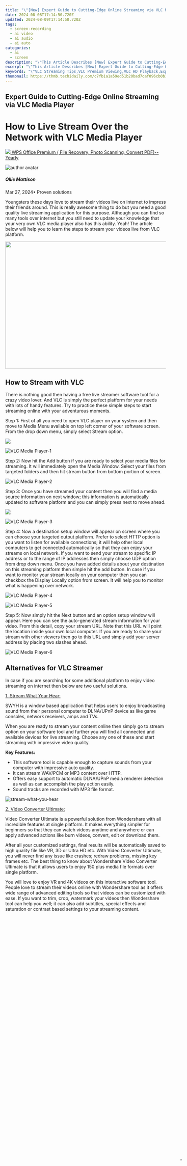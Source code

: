 ```yaml
---
title: "\"[New] Expert Guide to Cutting-Edge Online Streaming via VLC Media Player\""
date: 2024-08-08T17:14:50.720Z
updated: 2024-08-09T17:14:50.720Z
tags: 
  - screen-recording
  - ai video
  - ai audio
  - ai auto
categories: 
  - ai
  - screen
description: "\"This Article Describes [New] Expert Guide to Cutting-Edge Online Streaming via VLC Media Player\""
excerpt: "\"This Article Describes [New] Expert Guide to Cutting-Edge Online Streaming via VLC Media Player\""
keywords: "\"VLC Streaming Tips,VLC Premium Viewing,VLC HD Playback,Expert VLC Sync,VLC Media Guide,Stream VLC Efficiently,Cutting-Edge VLC\""
thumbnail: https://thmb.techidaily.com/c7fb1a1a59ed51b20bad7caf096cb0b1673edc9a7909c923364a5dde19acdd7a.jpg
---
```


## Expert Guide to Cutting-Edge Online Streaming via VLC Media Player

# How to Live Stream Over the Network with VLC Media Player

<!-- affiliate ads begin -->
<a href="https://secure.2checkout.com/order/checkout.php?PRODS=38729081&QTY=1&AFFILIATE=108875&CART=1"><img src="https://website-prod.cache.wpscdn.com/img/wps-office-pdf-editor-1x.890dbda.png" border="0">
WPS Office Premium ( File Recovery, Photo Scanning, Convert PDF)--Yearly</a>
<!-- affiliate ads end -->
![author avatar](https://images.wondershare.com/filmora/article-images/ollie-mattison.jpg)

##### Ollie Mattison

 Mar 27, 2024• Proven solutions

 Youngsters these days love to stream their videos live on internet to impress their friends around. This is really awesome thing to do but you need a good quality live streaming application for this purpose. Although you can find so many tools over internet but you still need to update your knowledge that your very own VLC media player also has this ability. Yeah! The article below will help you to learn the steps to stream your videos live from VLC platform.

<!-- affiliate ads begin -->
<a href="https://aidotcom.pxf.io/c/5597632/2086436/19576" target="_top" id="2086436"><img src="//a.impactradius-go.com/display-ad/19576-2086436" border="0" alt="" width="1500" height="400"/></a><img height="0" width="0" src="https://imp.pxf.io/i/5597632/2086436/19576" style="position:absolute;visibility:hidden;" border="0" />
<!-- affiliate ads end -->
## How to Stream with VLC

 There is nothing good then having a free live streamer software tool for a crazy video lover. And VLC is simply the perfect platform for your needs with lots of handy features. Try to practice these simple steps to start streaming online with your adventurous moments.

 Step 1: First of all you need to open VLC player on your system and then move to Media Menu available on top left corner of your software screen. From the drop down menu, simply select Stream option.

<!-- affiliate ads begin -->
<a href="https://store.nero.com/order/checkout.php?PRODS=22889392&QTY=1&AFFILIATE=108875&CART=1"><img src="http://webstatic.nero.com/nero2015-com-wAssets/img/affiliate/media/banner728-90eng.jpg" border="0"></a>
<!-- affiliate ads end -->
![ VLC Media Player-1](https://images.wondershare.com/filmora/article-images/vlc-media-player-1.jpg)

 Step 2: Now hit the Add button if you are ready to select your media files for streaming. It will immediately open the Media Window. Select your files from targeted folders and then hit stream button from bottom portion of screen.

![ VLC Media Player-2](https://images.wondershare.com/filmora/article-images/vlc-media-player-2.jpg)

 Step 3: Once you have streamed your content then you will find a media source information on next window; this information is automatically updated to software platform and you can simply press next to move ahead.

<!-- affiliate ads begin -->
<a href="https://store.movavi.com/affiliate.php?ACCOUNT=MOVAVI&AFFILIATE=108875&PATH=https%3A%2F%2Fwww.movavi.com%3FAFFILIATE%3D108875%26RESOURCE%3DBanner%2B728x90"><img src="https://mcusercontent.com/0885a03ded3d480dca9287f12/images/2e76fe6a-3010-1b37-7846-f34ff9c6b4ca.png" border="0"></a>
<!-- affiliate ads end -->
![ VLC Media Player-3](https://images.wondershare.com/filmora/article-images/vlc-media-player-3.jpg)

 Step 4: Now a destination setup window will appear on screen where you can choose your targeted output platform. Prefer to select HTTP option is you want to listen for available connections; it will help other local computers to get connected automatically so that they can enjoy your streams on local network. If you want to send your stream to specific IP address or to the range of IP addresses then simply choose UDP option from drop down menu. Once you have added details about your destination on this streaming platform then simple hit the add button. In case if you want to monitor your stream locally on your computer then you can checkbox the Display Locally option from screen. It will help you to monitor what is happening over network.

![VLC Media Player-4 ](https://images.wondershare.com/filmora/article-images/vlc-media-player-4.jpg)

![VLC Media Player-5 ](https://images.wondershare.com/filmora/article-images/vlc-media-player-5.jpg)

 Step 5: Now simply hit the Next button and an option setup window will appear. Here you can see the auto-generated stream information for your video. From this detail, copy your stream URL. Note that this URL will point the location inside your own local computer. If you are ready to share your stream with other viewers then go to this URL and simply add your server address by placing two slashes ahead.

![VLC Media Player-6 ](https://images.wondershare.com/filmora/article-images/vlc-media-player-6.jpg)

## Alternatives for VLC Streamer

 In case if you are searching for some additional platform to enjoy video streaming on internet then below are two useful solutions.

[1. Stream What Your Hear:](http://www.streamwhatyouhear.com/ )

 SWYH is a window based application that helps users to enjoy broadcasting sound from their personal computer to DLNA/UPnP device as like game consoles, network receivers, amps and TVs.

 When you are ready to stream your content online then simply go to stream option on your software tool and further you will find all connected and available devices for live streaming. Choose any one of these and start streaming with impressive video quality.

**Key Features:**

* This software tool is capable enough to capture sounds from your computer with impressive auto quality.
* It can stream WAV/PCM or MP3 content over HTTP.
* Offers easy support to automatic DLNA/UPnP media renderer detection as well as can accomplish the play action easily.
* Sound tracks are recorded with MP3 file format.

![stream-what-you-hear ](https://images.wondershare.com/filmora/article-images/stream-what-you-hear.jpg)

[2. Video Converter Ultimate:](https://tools.techidaily.com/wondershare/videoconverter/download/)

 Video Converter Ultimate is a powerful solution from Wondershare with all incredible features at single platform. It makes everything simpler for beginners so that they can watch videos anytime and anywhere or can apply advanced actions like burn videos, convert, edit or download them.

 After all your customized settings, final results will be automatically saved to high quality file like VR, 3D or Ultra HD etc. With Video Converter Ultimate, you will never find any issue like crashes; redraw problems, missing key frames etc. The best thing to know about Wondershare Video Converter Ultimate is that it allows users to enjoy 150 plus media file formats over single platform.

 You will love to enjoy VR and 4K videos on this interactive software tool. People love to stream their videos online with Wondershare tool as it offers wide range of advanced editing tools so that videos can be customized with ease. If you want to trim, crop, watermark your videos then Wondershare tool can help you well; it can also add subtitles, special effects and saturation or contrast based settings to your streaming content.

<!-- affiliate ads begin -->
<span id="1793213">
					<video width="1080" height="1620" style="cursor:pointer"
           poster="//a.impactradius-go.com/display-clicktoplayimage/1793213.jpeg"
           onclick="if(!this.playClicked){this.play();this.setAttribute('controls',true);this.playClicked=true;}">
	   <source src="//a.impactradius-go.com/display-ad/19135-1793213">
	   <img src="//a.impactradius-go.com/display-clicktoplayimage/1793213.jpeg" style="border: none; height: 100%; width: 100%; object-fit: contain">
	</video>
	<div style="width:1080px;text-align:center"><a href="javascript:window.open(decodeURIComponent('https%3A%2F%2Ftinyland.pxf.io%2Fc%2F5597632%2F1793213%2F19135'), '_blank');void(0);">Click here</a></div>
</span>
<img height="0" width="0" src="https://imp.pxf.io/i/5597632/1793213/19135" style="position:absolute;visibility:hidden;" border="0" />
<!-- affiliate ads end -->
![vcu ](https://images.wondershare.com/filmora/article-images/vcu.jpg)

<!-- affiliate ads begin -->
<a href="https://secure.2checkout.com/order/checkout.php?PRODS=4727541&QTY=1&AFFILIATE=108875&CART=1"><img src="https://secure.avangate.com/images/merchant/5f4f7141b65a730b4efb0e0d51f63e94/products/copy_copy_forexrobotronbox.gif" border="0">Forex Robotron Gold Package</a>
<!-- affiliate ads end -->
![author avatar](https://images.wondershare.com/filmora/article-images/ollie-mattison.jpg)

Ollie Mattison

Ollie Mattison is a writer and a lover of all things video.

Follow @Ollie Mattison


<ins class="adsbygoogle"
     style="display:block"
     data-ad-format="autorelaxed"
     data-ad-client="ca-pub-7571918770474297"
     data-ad-slot="1223367746"></ins>



<ins class="adsbygoogle"
     style="display:block"
     data-ad-client="ca-pub-7571918770474297"
     data-ad-slot="8358498916"
     data-ad-format="auto"
     data-full-width-responsive="true"></ins>


<span class="atpl-alsoreadstyle">Also read:</span>
<div><ul>
<li><a href="https://screen-capture.techidaily.com/new-2024-approved-audiotest-review/"><u>[New] 2024 Approved  AudioTest Review</u></a></li>
<li><a href="https://fox-helps.techidaily.com/new-2024-approved-best-gear-choosing-cameras-for-live-dynamic-music-visuals-in-hd/"><u>[New] 2024 Approved  Best Gear  Choosing Cameras for Live, Dynamic Music Visuals in HD</u></a></li>
<li><a href="https://fox-helps.techidaily.com/new-2024-approved-exclusive-deals-on-superior-quality-economical-asmr-mics/"><u>[New] 2024 Approved  Exclusive Deals on Superior-Quality, Economical ASMR Mics</u></a></li>
<li><a href="https://desktop-recording.techidaily.com/new-2024-approved-top-10-best-free-facetime-for-android-alternatives/"><u>[New] 2024 Approved  Top 10 Best Free FaceTime for Android Alternatives</u></a></li>
<li><a href="https://fox-helps.techidaily.com/new-2024-approved-unlock-your-pcs-potential-with-these-5-windows-11-recording-methods/"><u>[New] 2024 Approved  Unlock Your PC's Potential with These 5 Windows 11 Recording Methods</u></a></li>
<li><a href="https://facebook-video-share.techidaily.com/new-adjust-your-video-feedback-control-in-youtube-for-2024/"><u>[New] Adjust Your Video Feedback Control in YouTube for 2024</u></a></li>
<li><a href="https://fox-helps.techidaily.com/new-avoid-distraction-with-firm-footage-capture-for-2024/"><u>[New] Avoid Distraction with Firm Footage Capture for 2024</u></a></li>
<li><a href="https://fox-helps.techidaily.com/new-cutting-edge-techniques-for-exceptional-srt-files/"><u>[New] Cutting-Edge Techniques for Exceptional SRT Files</u></a></li>
<li><a href="https://fox-helps.techidaily.com/new-freeing-up-your-screen-time-which-video-player-prevails-vlc-or-mpc-for-2024/"><u>[New] Freeing Up Your Screen Time  Which Video Player Prevails, VLC or MPC for 2024</u></a></li>
<li><a href="https://fox-helps.techidaily.com/new-fusing-fun-and-functionality-top-6-engaging-video-formats/"><u>[New] Fusing Fun and Functionality  Top 6 Engaging Video Formats</u></a></li>
<li><a href="https://remote-screen-capture.techidaily.com/new-how-to-change-background-in-google-meet-on-laptop-and-mobile-devices/"><u>[New] How to Change Background in Google Meet on Laptop and Mobile Devices</u></a></li>
<li><a href="https://fox-helps.techidaily.com/new-in-2024-streamlined-multitasking-in-safari-with-pip/"><u>[New] In 2024, Streamlined Multitasking in Safari with PIP</u></a></li>
<li><a href="https://fox-helps.techidaily.com/new-in-2024-xstudio-essentials-explored-detailed-reviews/"><u>[New] In 2024, XStudio Essentials Explored  Detailed Reviews</u></a></li>
<li><a href="https://fox-helps.techidaily.com/new-peak-performance-audio-organizer-android-for-2024/"><u>[New] Peak Performance Audio Organizer, Android for 2024</u></a></li>
<li><a href="https://fox-helps.techidaily.com/new-upgrade-iphone-photographyfilm-expertise-with-essential-gear-for-2024/"><u>[New] Upgrade iPhone Photography/Film Expertise With Essential Gear for 2024</u></a></li>
<li><a href="https://fox-helps.techidaily.com/updated-2024-approved-8-best-film-cameras-for-beginners-from-35mm-to-point-and-shoot/"><u>[Updated] 2024 Approved  8 Best Film Cameras for Beginners (From 35Mm to Point-and-Shoot)</u></a></li>
<li><a href="https://fox-helps.techidaily.com/updated-2024-approved-sharpening-the-sight-on-minecraft-structures/"><u>[Updated] 2024 Approved  Sharpening the Sight on Minecraft Structures</u></a></li>
<li><a href="https://facebook-clips.techidaily.com/updated-2024-approved-unmasking-phony-fans-in-social-media/"><u>[Updated] 2024 Approved  Unmasking Phony Fans in Social Media</u></a></li>
<li><a href="https://extra-information.techidaily.com/updated-apples-next-chapter-the-m1-chip-revelation/"><u>[Updated] Apple's Next Chapter  The M1 Chip Revelation</u></a></li>
<li><a href="https://fox-helps.techidaily.com/updated-decoding-your-home-theater-setup-projection-or-television-for-4k/"><u>[Updated] Decoding Your Home Theater Setup  Projection or Television for 4K?</u></a></li>
<li><a href="https://fox-helps.techidaily.com/updated-encompassing-insight-a-look-inside-the-google-podcasts-app/"><u>[Updated] Encompassing Insight  A Look Inside the Google Podcasts App</u></a></li>
<li><a href="https://fox-helps.techidaily.com/updated-ergonomic-insights-designing-offices-that-empower-workers-outputs-for-2024/"><u>[Updated] Ergonomic Insights  Designing Offices That Empower Workers' Outputs for 2024</u></a></li>
<li><a href="https://fox-helps.techidaily.com/updated-foray-into-video-fidelity-an-initialists-perspective/"><u>[Updated] Foray Into Video Fidelity  An Initialist's Perspective</u></a></li>
<li><a href="https://fox-helps.techidaily.com/updated-in-2024-quintessential-5-photo-background-changer-apps-iphone-xplus/"><u>[Updated] In 2024, Quintessential 5 Photo Background Changer Apps (iPhone X+)</u></a></li>
<li><a href="https://visual-screen-recording.techidaily.com/updated-in-2024-rhythm-reviews-cutting-edge-sound/"><u>[Updated] In 2024, Rhythm Reviews  Cutting-Edge Sound</u></a></li>
<li><a href="https://fox-helps.techidaily.com/updated-in-2024-streamline-audio-podcasts-made-easy-for-iphones/"><u>[Updated] In 2024, Streamline Audio  Podcasts Made Easy for iPhones</u></a></li>
<li><a href="https://fox-helps.techidaily.com/updated-in-2024-the-gamers-guide-to-boosting-pc-speed-controls/"><u>[Updated] In 2024, The Gamer's Guide to Boosting PC Speed Controls</u></a></li>
<li><a href="https://screen-video-capture.techidaily.com/updated-in-2024-waveforms-and-windows-mac-sound-recording/"><u>[Updated] In 2024, Waveforms and Windows  Mac Sound Recording</u></a></li>
<li><a href="https://fox-hovers.techidaily.com/updated-mastering-zoom-establishing-a-top-tier-video-conferencing-space-for-2024/"><u>[Updated] Mastering Zoom  Establishing a Top-Tier Video Conferencing Space for 2024</u></a></li>
<li><a href="https://fox-helps.techidaily.com/updated-shimmer-shots-the-art-of-setting-the-scene-with-light/"><u>[Updated] Shimmer Shots  The Art of Setting the Scene with Light</u></a></li>
<li><a href="https://article-tips.techidaily.com/2024-approved-apk-gaming-revolution-welcome-funimate-pro-android-edition/"><u>2024 Approved  APK Gaming Revolution  Welcome Funimate Pro Android Edition</u></a></li>
<li><a href="https://youtube-blog.techidaily.com/approved-crafting-effective-affordable-youtube-intros-with-templates/"><u>2024 Approved  Crafting Effective, Affordable YouTube Intros with Templates</u></a></li>
<li><a href="https://instagram-clips.techidaily.com/2024-approved-rise-in-popularity-top-10-must-try-instagram-hashtags/"><u>2024 Approved  Rise in Popularity  Top 10 Must-Try Instagram Hashtags</u></a></li>
<li><a href="https://fox-helps.techidaily.com/2024-approved-rofl-roundup-10-best-apps-for-meme-creation/"><u>2024 Approved  ROFL Roundup  10 Best Apps for Meme Creation</u></a></li>
<li><a href="https://fox-helps.techidaily.com/ditch-dullness-boosting-speed-in-android-videos-for-2024/"><u>Ditch Dullness  Boosting Speed in Android Videos for 2024</u></a></li>
<li><a href="https://phone-solutions.techidaily.com/easy-steps-to-recover-deleted-photos-from-honor-x9b-by-fonelab-android-recover-photos/"><u>Easy steps to recover deleted photos from Honor X9b.</u></a></li>
<li><a href="https://graphic-issues.techidaily.com/fixing-the-frozen-windows-monitor-issue/"><u>Fixing the Frozen Windows Monitor Issue</u></a></li>
<li><a href="https://win-answers.techidaily.com/forza-horizon-n5-troubleshooting-lag-problems-solutions-at-your-fingertips/"><u>Forza Horizon N5 - Troubleshooting Lag Problems: Solutions at Your Fingertips</u></a></li>
<li><a href="https://screen-recording.techidaily.com/in-2024-crop-chronicles-the-ultimate-farm-farewell-fest/"><u>In 2024, Crop Chronicles  The Ultimate Farm Farewell Fest</u></a></li>
<li><a href="https://fox-helps.techidaily.com/in-2024-giggle-grid-curated-list-of-uproarious-ringtone-sites/"><u>In 2024, Giggle Grid  Curated List of Uproarious Ringtone Sites</u></a></li>
<li><a href="https://android-pokemon-go.techidaily.com/in-2024-how-does-the-stardust-trade-cost-in-pokemon-go-on-oneplus-nord-ce-3-5g-drfone-by-drfone-virtual-android/"><u>In 2024, How does the stardust trade cost In pokemon go On OnePlus Nord CE 3 5G? | Dr.fone</u></a></li>
<li><a href="https://video-screen-grab.techidaily.com/in-2024-live-feed-capture-via-obs-for-instagram/"><u>In 2024, Live Feed Capture via OBS for Instagram</u></a></li>
<li><a href="https://fox-helps.techidaily.com/in-2024-the-ultimate-guide-to-intovas-action-realm/"><u>In 2024, The Ultimate Guide to Intova's Action Realm</u></a></li>
<li><a href="https://unlock-android.techidaily.com/in-2024-top-12-prominent-infinix-note-30-5g-fingerprint-not-working-solutions-by-drfone-android/"><u>In 2024, Top 12 Prominent Infinix Note 30 5G Fingerprint Not Working Solutions</u></a></li>
<li><a href="https://fox-helps.techidaily.com/in-2024-unmatched-story-design-arena/"><u>In 2024, Unmatched Story Design Arena</u></a></li>
<li><a href="https://fake-location.techidaily.com/life360-learn-how-everything-works-on-oppo-reno-10-proplus-5g-drfone-by-drfone-virtual-android/"><u>Life360 Learn How Everything Works On Oppo Reno 10 Pro+ 5G | Dr.fone</u></a></li>
<li><a href="https://fox-helps.techidaily.com/mastery-guide-to-flawless-srt-file-construction-for-2024/"><u>Mastery Guide to Flawless SRT File Construction for 2024</u></a></li>
<li><a href="https://youtube-web.techidaily.com/ating-through-top-10-youtube-mp3-extractors/"><u>Navigating Through Top 10 YouTube Mp3 Extractors</u></a></li>
<li><a href="https://unlock-android.techidaily.com/pattern-locks-are-unsafe-secure-your-xiaomi-redmi-a2-phone-now-with-these-tips-by-drfone-android/"><u>Pattern Locks Are Unsafe Secure Your Xiaomi Redmi A2 Phone Now with These Tips</u></a></li>
<li><a href="https://youtube-videos.techidaily.com/rise-from-viewer-emptiness-exploring-why-your-videos-stay-unwatched/"><u>Rise From Viewer Emptiness  Exploring Why Your Videos Stay Unwatched</u></a></li>
<li><a href="https://screen-mirroring-recording.techidaily.com/sharexs-competitors-unveiled/"><u>ShareX's Competitors Unveiled</u></a></li>
<li><a href="https://fox-helps.techidaily.com/unleash-your-creative-genius-with-iphone-x-camera/"><u>Unleash Your Creative Genius with iPhone X Camera</u></a></li>
<li><a href="https://win-answers.techidaily.com/unveiling-the-mystery-of-skyrims-muted-adventures-a-guide-to-restoring-sounds/"><u>Unveiling the Mystery of Skyrim's Muted Adventures – A Guide to Restoring Sounds</u></a></li>
</ul></div>
